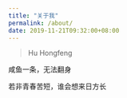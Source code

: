 ```yaml
---
title: "关于我"
permalink: /about/
date: 2019-11-21T09:32:00+08:00
---
```


> Hu Hongfeng


咸鱼一条，无法翻身

若非青春苦短，谁会想来日方长
